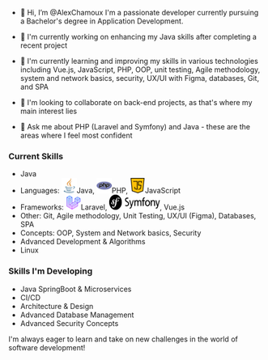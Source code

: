 - 👋 Hi, I’m @AlexChamoux
I'm a passionate developer currently pursuing a Bachelor's degree in Application Development.

- 🔭 I'm currently working on enhancing my Java skills after completing a recent project
- 🌱 I'm currently learning and improving my skills in various technologies including Vue.js, JavaScript, PHP, OOP, unit testing, Agile methodology, system and network basics, security, UX/UI with Figma, databases, Git, and SPA
- 👯 I'm looking to collaborate on back-end projects, as that's where my main interest lies
- 💬 Ask me about PHP (Laravel and Symfony) and Java - these are the areas where I feel most confident

### Current Skills

-  Java  
- Languages: <img src="https://github.com/AlexChamoux/AlexChamoux/blob/main/Logos/java.png" alt="Java Logo" width="30" height="30">Java, <img src="https://github.com/AlexChamoux/AlexChamoux/blob/main/Logos/php.png" alt="php Logo" width="30" height="30">PHP, <img src="https://github.com/AlexChamoux/AlexChamoux/blob/main/Logos/script-java.png" alt="JS Logo" width="30" height="30">JavaScript
- Frameworks: <img src="https://github.com/AlexChamoux/AlexChamoux/blob/main/Logos/icons8-laravel-64.png" alt="laravel Logo" width="30" height="30">Laravel, <img src="https://github.com/AlexChamoux/AlexChamoux/blob/main/Logos/symfony_black_02.png" alt="symfony Logo" width="100" height="30">, Vue.js
- Other: Git, Agile methodology, Unit Testing, UX/UI (Figma), Databases, SPA
- Concepts: OOP, System and Network basics, Security
- Advanced Development & Algorithms
- Linux

### Skills I'm Developing

- Java SpringBoot & Microservices
- CI/CD
- Architecture & Design
- Advanced Database Management
- Advanced Security Concepts

I'm always eager to learn and take on new challenges in the world of software development!

<!---
AlexChamoux/AlexChamoux is a ✨ special ✨ repository because its `README.md` (this file) appears on your GitHub profile.
You can click the Preview link to take a look at your changes.
--->
